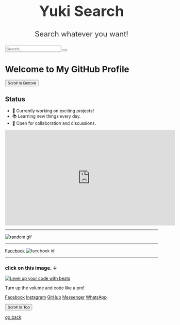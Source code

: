 <!DOCTYPE html>
<html lang="en">
<head>
<meta charset="UTF-8">
<meta name="viewport" content="width=device-width, initial-scale=1.0">
<title>GitHub Profile</title>
<link rel="stylesheet" href="https://cdnjs.cloudflare.com/ajax/libs/font-awesome/5.15.4/css/all.min.css">
<style>
/* Style the header */
.header {
  text-align: center;
  margin-bottom: 20px;
  font-size: 24px;
  color: #333;
}

/* Style the search container */
.search-container {
  margin: 20px auto;
  text-align: center;
}

/* Style the search input field */
.search-input {
  padding: 10px;
  width: 300px;
  border: 1px solid #ccc;
  outline: none;
  font-size: 18px;
}

/* Style the search button */
.search-button {
  background-color: #f2f2f2;
  border: none;
  padding: 10px;
  cursor: pointer;
}

/* Style the search button icon */
.search-button i {
  color: #666;
}

/* Style the welcome message */
.welcome-message {
  margin-top: 40px;
}

/* Style the scroll buttons */
.scroll-button {
  background-color: #f2f2f2;
  border: none;
  padding: 15px;
  cursor: pointer;
  font-size: 20px;
}

/* Style the social media links */
.social-links {
  margin-top: 20px;
  text-align: center;
}

.social-links a {
  margin: 0 10px;
  color: #333;
  text-decoration: none;
}

.social-links a i {
  margin-right: 5px;
}

</style>
</head>
<body>

<div class="header">
  <h1>Yuki Search</h1>
  <p>Search whatever you want!</p>
</div>

<div class="search-container">
  <input type="text" id="searchInput" class="search-input" placeholder="Search...">
  <button onclick="search()" class="search-button"><i class="fas fa-search"></i></button>
</div>

<h1 class="welcome-message">Welcome to My GitHub Profile</h1>

<button onclick="scrollToBottom()" class="scroll-button">Scroll to Bottom</button>

<script>
function scrollToBottom() {
    var element = document.getElementById("bottom");
    element.scrollIntoView({ behavior: "smooth", block: "end", inline: "nearest" });
}

function search() {
    var query = document.getElementById("searchInput").value;
    var url = "https://www.google.com/search?q=" + encodeURIComponent(query);
    window.location.href = url;
}
</script>

<h2>Status</h2>
<ul>
  <li>🌟 Currently working on exciting projects!</li>
  <li>📚 Learning new things every day.</li>
  <li>💬 Open for collaboration and discussions.</li>
</ul>

<iframe width="560" height="315" src="https://www.youtube.com/embed/DVn8RP2wFf0?si=TniB-RrCpcRxWRJV" title="YouTube video player" frameborder="0" allow="accelerometer; autoplay; clipboard-write; encrypted-media; gyroscope; picture-in-picture; web-share" referrerpolicy="strict-origin-when-cross-origin" allowfullscreen></iframe>

<hr>

<img src="https://i.imgur.com/4625wJP.gif" alt="random gif">

<hr>

<a href="https://facebook.com/61557439091041">Facebook</a>
<img src="https://i.imgur.com/PSzD5vG.jpeg" alt="facebook id">

<hr>

<h3>click on this image. ↓</h3>
<a href="https://open.spotify.com/playlist/6TOvF0GLHJVwMTiLS4ujnw?si=cr6KFacmQVOM0MvImcJzuw&pi=a-UsGfQbW1RNqQ">
  <img src="https://i.imgur.com/FuSkI8d.jpeg" alt="Level up your code with beats">
</a>

<p>Turn up the volume and code like a pro!</p>

<!-- Social media links with icons -->
<div class="social-links">
  <a href="https://facebook.com/61557439091041" target="_blank"><i class="fab fa-facebook"></i> Facebook</a>
  <a href="https://instagram.com/timrodai.us" target="_blank"><i class="fab fa-instagram"></i> Instagram</a>
  <a href="https://github.com/supyuki" target="_blank"><i class="fab fa-github"></i> GitHub</a>
  <a href="https://m.me/61557439091041" target="_blank"><i class="fab fa-facebook-messenger"></i> Messenger</a>
  <a href="https://wa.me/9816428079" target="_blank"><i class="fab fa-whatsapp"></i> WhatsApp</a>
</div>

<div id="bottom"></div>

<button onclick="scrollToTop()" class="scroll-button">Scroll to Top</button>

<script>
function scrollToTop() {
    window.scrollTo({ top: 0, behavior: 'smooth' });
}
</script>

</body>
</html>

[go back](index.html)
